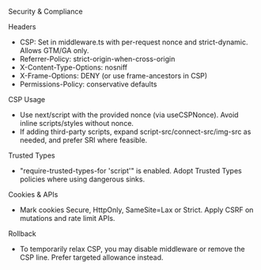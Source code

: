 Security & Compliance

Headers

- CSP: Set in middleware.ts with per-request nonce and strict-dynamic. Allows GTM/GA only.
- Referrer-Policy: strict-origin-when-cross-origin
- X-Content-Type-Options: nosniff
- X-Frame-Options: DENY (or use frame-ancestors in CSP)
- Permissions-Policy: conservative defaults

CSP Usage

- Use next/script with the provided nonce (via useCSPNonce). Avoid inline scripts/styles without nonce.
- If adding third-party scripts, expand script-src/connect-src/img-src as needed, and prefer SRI where feasible.

Trusted Types

- "require-trusted-types-for 'script'" is enabled. Adopt Trusted Types policies where using dangerous sinks.

Cookies & APIs

- Mark cookies Secure, HttpOnly, SameSite=Lax or Strict. Apply CSRF on mutations and rate limit APIs.

Rollback

- To temporarily relax CSP, you may disable middleware or remove the CSP line. Prefer targeted allowance instead.

